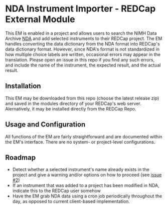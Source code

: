 # NDA Instrument Importer - REDCap External Module

This EM is enabled in a project and allows users to search the NIMH Data Archive [NDA](https://nda.nih.gov/data_dictionary.html) and add selected instruments to their REDCap project. The EM handles converting the data dictionary from the NDA format into REDCap's data dictionary format. However, since NDA's format is not standardized in how multiple choice labels are written, occasional errors may appear in the translation. Please open an issue in this repo if you find any such errors, and include the name of the instrument, the expected result, and the actual result.

## Installation

This EM may be downloaded from this repo (choose the latest release zip) and saved in the modules directory of your REDCap's web server. Alernatively, it may be installed directly from the REDCap Repo.

## Usage and Configuration

All functions of the EM are fairly straightforward and are documented within the EM's interface. There are no system- or project-level configurations.

## Roadmap

* Detect whether a selected instrument's name already exists in the project and give a warning and/or options on how to proceed (see [issue #2](https://github.com/AndrewPoppe/nda_instrument_importer/issues/2#issue-873983345))
* If an instrument that was added to a project has been modified in NDA, indicate this to the REDCap user somehow
* Have the EM grab NDA data using a cron job periodically throughout the day, as opposed to current client-based implementation. 